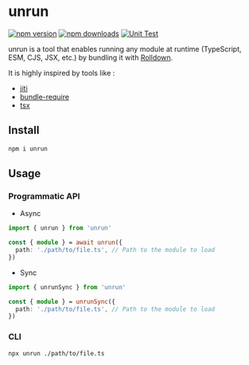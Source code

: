 # unrun

[![npm version][npm-version-src]][npm-version-href]
[![npm downloads][npm-downloads-src]][npm-downloads-href]
[![Unit Test][unit-test-src]][unit-test-href]

unrun is a tool that enables running any module at runtime (TypeScript, ESM, CJS, JSX, etc.) by bundling it with [Rolldown](https://rolldown.rs/).

It is highly inspired by tools like :

- [jiti](https://github.com/unjs/jiti)
- [bundle-require](https://github.com/egoist/bundle-require)
- [tsx](https://tsx.is/)

## Install

```bash
npm i unrun
```

## Usage

### Programmatic API

- Async

```ts
import { unrun } from 'unrun'

const { module } = await unrun({
  path: './path/to/file.ts', // Path to the module to load
})
```

- Sync

```ts
import { unrunSync } from 'unrun'

const { module } = unrunSync({
  path: './path/to/file.ts', // Path to the module to load
})
```

### CLI

```bash
npx unrun ./path/to/file.ts
```

<!-- Badges -->

[npm-version-src]: https://img.shields.io/npm/v/unrun.svg
[npm-version-href]: https://npmjs.com/package/unrun
[npm-downloads-src]: https://img.shields.io/npm/dm/unrun
[npm-downloads-href]: https://www.npmcharts.com/compare/unrun?interval=30
[unit-test-src]: https://github.com/gugustinette/unrun/actions/workflows/unit-test.yml/badge.svg
[unit-test-href]: https://github.com/gugustinette/unrun/actions/workflows/unit-test.yml
